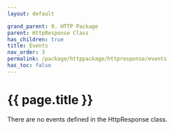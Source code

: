 ```yaml
---
layout: default

grand_parent: 9. HTTP Package
parent: HttpResponse Class
has_children: true
title: Events
nav_order: 3
permalink: /package/httppackage/httpresponse/events
has_toc: false
---
```

# {{ page.title }}

There are no events defined in the HttpResponse class.
